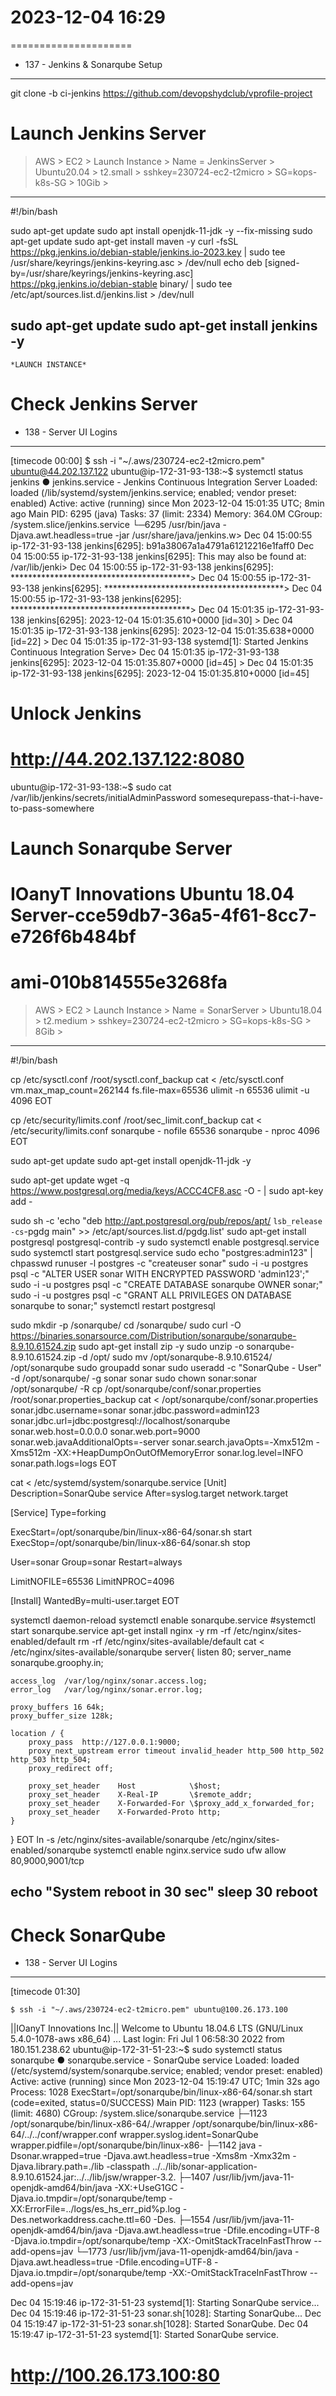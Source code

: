 # 2023-12-04    16:29
=====================


* 137 - Jenkins & Sonarqube Setup
---------------------------------


git clone -b ci-jenkins https://github.com/devopshydclub/vprofile-project

# Launch Jenkins Server
> AWS > EC2 > Launch Instance > Name = JenkinsServer > Ubuntu20.04 >
    t2.small > sshkey=230724-ec2-t2micro > SG=kops-k8s-SG > 10Gib >
-------
#!/bin/bash

sudo apt-get update
sudo apt install openjdk-11-jdk -y --fix-missing
sudo apt-get update
sudo apt-get install maven -y
curl -fsSL https://pkg.jenkins.io/debian-stable/jenkins.io-2023.key | sudo tee \
/usr/share/keyrings/jenkins-keyring.asc > /dev/null
echo deb [signed-by=/usr/share/keyrings/jenkins-keyring.asc] \
https://pkg.jenkins.io/debian-stable binary/ | sudo tee \
/etc/apt/sources.list.d/jenkins.list > /dev/null

sudo apt-get update
sudo apt-get install jenkins -y
-------
    *LAUNCH INSTANCE*


# Check Jenkins Server
* 138 - Server UI Logins
------------------------
[timecode 00:00]
    $ ssh -i "~/.aws/230724-ec2-t2micro.pem" ubuntu@44.202.137.122
ubuntu@ip-172-31-93-138:~$ systemctl status jenkins
● jenkins.service - Jenkins Continuous Integration Server
     Loaded: loaded (/lib/systemd/system/jenkins.service; enabled; vendor preset: enabled)
     Active: active (running) since Mon 2023-12-04 15:01:35 UTC; 8min ago
   Main PID: 6295 (java)
      Tasks: 37 (limit: 2334)
     Memory: 364.0M
     CGroup: /system.slice/jenkins.service
             └─6295 /usr/bin/java -Djava.awt.headless=true -jar /usr/share/java/jenkins.w>
Dec 04 15:00:55 ip-172-31-93-138 jenkins[6295]: b91a38067a1a4791a61212216e1faff0
Dec 04 15:00:55 ip-172-31-93-138 jenkins[6295]: This may also be found at: /var/lib/jenki>
Dec 04 15:00:55 ip-172-31-93-138 jenkins[6295]: *****************************************>
Dec 04 15:00:55 ip-172-31-93-138 jenkins[6295]: *****************************************>
Dec 04 15:00:55 ip-172-31-93-138 jenkins[6295]: *****************************************>
Dec 04 15:01:35 ip-172-31-93-138 jenkins[6295]: 2023-12-04 15:01:35.610+0000 [id=30]     >
Dec 04 15:01:35 ip-172-31-93-138 jenkins[6295]: 2023-12-04 15:01:35.638+0000 [id=22]     >
Dec 04 15:01:35 ip-172-31-93-138 systemd[1]: Started Jenkins Continuous Integration Serve>
Dec 04 15:01:35 ip-172-31-93-138 jenkins[6295]: 2023-12-04 15:01:35.807+0000 [id=45]     >
Dec 04 15:01:35 ip-172-31-93-138 jenkins[6295]: 2023-12-04 15:01:35.810+0000 [id=45] 

# Unlock Jenkins
# http://44.202.137.122:8080

ubuntu@ip-172-31-93-138:~$ sudo cat /var/lib/jenkins/secrets/initialAdminPassword
somesequrepass-that-i-have-to-pass-somewhere




# Launch Sonarqube Server
# IOanyT Innovations Ubuntu 18.04 Server-cce59db7-36a5-4f61-8cc7-e726f6b484bf
# ami-010b814555e3268fa
> AWS > EC2 > Launch Instance > Name = SonarServer > Ubuntu18.04 >
    t2.medium > sshkey=230724-ec2-t2micro > SG=kops-k8s-SG > 8Gib >
-------
#!/bin/bash

cp /etc/sysctl.conf /root/sysctl.conf_backup
cat <<EOT> /etc/sysctl.conf
vm.max_map_count=262144
fs.file-max=65536
ulimit -n 65536
ulimit -u 4096
EOT

cp /etc/security/limits.conf /root/sec_limit.conf_backup
cat <<EOT> /etc/security/limits.conf
sonarqube   -   nofile   65536
sonarqube   -   nproc    4096
EOT

sudo apt-get update
sudo apt-get install openjdk-11-jdk -y

sudo apt-get update
wget -q https://www.postgresql.org/media/keys/ACCC4CF8.asc -O - | sudo apt-key add -

sudo sh -c 'echo "deb http://apt.postgresql.org/pub/repos/apt/ `lsb_release -cs`-pgdg main" >> /etc/apt/sources.list.d/pgdg.list'
sudo apt-get install postgresql postgresql-contrib -y
sudo systemctl enable postgresql.service
sudo systemctl start  postgresql.service
sudo echo "postgres:admin123" | chpasswd
runuser -l postgres -c "createuser sonar"
sudo -i -u postgres psql -c "ALTER USER sonar WITH ENCRYPTED PASSWORD 'admin123';"
sudo -i -u postgres psql -c "CREATE DATABASE sonarqube OWNER sonar;"
sudo -i -u postgres psql -c "GRANT ALL PRIVILEGES ON DATABASE sonarqube to sonar;"
systemctl restart  postgresql

sudo mkdir -p /sonarqube/
cd /sonarqube/
sudo curl -O https://binaries.sonarsource.com/Distribution/sonarqube/sonarqube-8.9.10.61524.zip
sudo apt-get install zip -y
sudo unzip -o sonarqube-8.9.10.61524.zip -d /opt/
sudo mv /opt/sonarqube-8.9.10.61524/ /opt/sonarqube
sudo groupadd sonar
sudo useradd -c "SonarQube - User" -d /opt/sonarqube/ -g sonar sonar
sudo chown sonar:sonar /opt/sonarqube/ -R
cp /opt/sonarqube/conf/sonar.properties /root/sonar.properties_backup
cat <<EOT> /opt/sonarqube/conf/sonar.properties
sonar.jdbc.username=sonar
sonar.jdbc.password=admin123
sonar.jdbc.url=jdbc:postgresql://localhost/sonarqube
sonar.web.host=0.0.0.0
sonar.web.port=9000
sonar.web.javaAdditionalOpts=-server
sonar.search.javaOpts=-Xmx512m -Xms512m -XX:+HeapDumpOnOutOfMemoryError
sonar.log.level=INFO
sonar.path.logs=logs
EOT

cat <<EOT> /etc/systemd/system/sonarqube.service
[Unit]
Description=SonarQube service
After=syslog.target network.target

[Service]
Type=forking

ExecStart=/opt/sonarqube/bin/linux-x86-64/sonar.sh start
ExecStop=/opt/sonarqube/bin/linux-x86-64/sonar.sh stop

User=sonar
Group=sonar
Restart=always

LimitNOFILE=65536
LimitNPROC=4096

[Install]
WantedBy=multi-user.target
EOT

systemctl daemon-reload
systemctl enable sonarqube.service
#systemctl start sonarqube.service
apt-get install nginx -y
rm -rf /etc/nginx/sites-enabled/default
rm -rf /etc/nginx/sites-available/default
cat <<EOT> /etc/nginx/sites-available/sonarqube
server{
    listen      80;
    server_name sonarqube.groophy.in;

    access_log  /var/log/nginx/sonar.access.log;
    error_log   /var/log/nginx/sonar.error.log;

    proxy_buffers 16 64k;
    proxy_buffer_size 128k;

    location / {
        proxy_pass  http://127.0.0.1:9000;
        proxy_next_upstream error timeout invalid_header http_500 http_502 http_503 http_504;
        proxy_redirect off;
              
        proxy_set_header    Host            \$host;
        proxy_set_header    X-Real-IP       \$remote_addr;
        proxy_set_header    X-Forwarded-For \$proxy_add_x_forwarded_for;
        proxy_set_header    X-Forwarded-Proto http;
    }
}
EOT
ln -s /etc/nginx/sites-available/sonarqube /etc/nginx/sites-enabled/sonarqube
systemctl enable nginx.service
sudo ufw allow 80,9000,9001/tcp

echo "System reboot in 30 sec"
sleep 30
reboot
------

# Check SonarQube
* 138 - Server UI Logins
------------------------
[timecode 01:30]

    $ ssh -i "~/.aws/230724-ec2-t2micro.pem" ubuntu@100.26.173.100
||IOanyT Innovations Inc.||
Welcome to Ubuntu 18.04.6 LTS (GNU/Linux 5.4.0-1078-aws x86_64)
...
Last login: Fri Jul  1 06:58:30 2022 from 180.151.238.62
ubuntu@ip-172-31-51-23:~$ sudo systemctl status sonarqube
● sonarqube.service - SonarQube service
   Loaded: loaded (/etc/systemd/system/sonarqube.service; enabled; vendor preset: enabled)
   Active: active (running) since Mon 2023-12-04 15:19:47 UTC; 1min 32s ago
  Process: 1028 ExecStart=/opt/sonarqube/bin/linux-x86-64/sonar.sh start (code=exited, status=0/SUCCESS)
 Main PID: 1123 (wrapper)
    Tasks: 155 (limit: 4680)
   CGroup: /system.slice/sonarqube.service
           ├─1123 /opt/sonarqube/bin/linux-x86-64/./wrapper /opt/sonarqube/bin/linux-x86-64/../../conf/wrapper.conf wrapper.syslog.ident=SonarQube wrapper.pidfile=/opt/sonarqube/bin/linux-x86-
           ├─1142 java -Dsonar.wrapped=true -Djava.awt.headless=true -Xms8m -Xmx32m -Djava.library.path=./lib -classpath ../../lib/sonar-application-8.9.10.61524.jar:../../lib/jsw/wrapper-3.2.
           ├─1407 /usr/lib/jvm/java-11-openjdk-amd64/bin/java -XX:+UseG1GC -Djava.io.tmpdir=/opt/sonarqube/temp -XX:ErrorFile=../logs/es_hs_err_pid%p.log -Des.networkaddress.cache.ttl=60 -Des.
           ├─1554 /usr/lib/jvm/java-11-openjdk-amd64/bin/java -Djava.awt.headless=true -Dfile.encoding=UTF-8 -Djava.io.tmpdir=/opt/sonarqube/temp -XX:-OmitStackTraceInFastThrow --add-opens=jav
           └─1773 /usr/lib/jvm/java-11-openjdk-amd64/bin/java -Djava.awt.headless=true -Dfile.encoding=UTF-8 -Djava.io.tmpdir=/opt/sonarqube/temp -XX:-OmitStackTraceInFastThrow --add-opens=jav

Dec 04 15:19:46 ip-172-31-51-23 systemd[1]: Starting SonarQube service...
Dec 04 15:19:46 ip-172-31-51-23 sonar.sh[1028]: Starting SonarQube...
Dec 04 15:19:47 ip-172-31-51-23 sonar.sh[1028]: Started SonarQube.
Dec 04 15:19:47 ip-172-31-51-23 systemd[1]: Started SonarQube service.

# http://100.26.173.100:80
